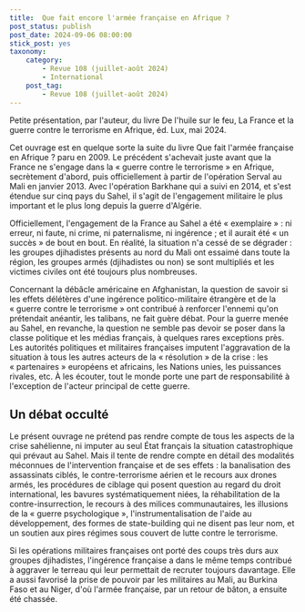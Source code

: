 ```yaml
---
title:  Que fait encore l'armée française en Afrique ?
post_status: publish
post_date: 2024-09-06 08:00:00
stick_post: yes
taxonomy:
    category:
        - Revue 108 (juillet-août 2024)
        - International
    post_tag:
        - Revue 108 (juillet-août 2024)
---
```




Petite présentation, par l'auteur, du livre De l'huile sur le feu, La France et la guerre contre le terrorisme en Afrique, éd. Lux, mai 2024.

Cet ouvrage est en quelque sorte la suite du livre Que fait l'armée française en Afrique ? paru en 2009. Le précédent s'achevait juste avant que la France ne s'engage dans la « guerre contre le terrorisme » en Afrique, secrètement d'abord, puis officiellement à partir de l'opération Serval au Mali en janvier 2013. Avec l'opération Barkhane qui a suivi en 2014, et s'est étendue sur cinq pays du Sahel, il s'agit de l'engagement militaire le plus important et le plus long depuis la guerre d'Algérie.

Officiellement, l'engagement de la France au Sahel a été « exemplaire » : ni erreur, ni faute, ni crime, ni paternalisme, ni ingérence ; et il aurait été « un succès » de bout en bout. En réalité, la situation n'a cessé de se dégrader : les groupes djihadistes présents au nord du Mali ont essaimé dans toute la région, les groupes armés (djihadistes ou non) se sont multipliés et les victimes civiles ont été toujours plus nombreuses.

Concernant la débâcle américaine en Afghanistan, la question de savoir si les effets délétères d'une ingérence politico-militaire étrangère et de la « guerre contre le terrorisme » ont contribué à renforcer l'ennemi qu'on prétendait anéantir, les talibans, ne fait guère débat. Pour la guerre menée au Sahel, en revanche, la question ne semble pas devoir se poser dans la classe politique et les médias français, à quelques rares exceptions près. Les autorités politiques et militaires françaises imputent l'aggravation de la situation à tous les autres acteurs de la « résolution » de la crise : les « partenaires » européens et africains, les Nations unies, les puissances rivales, etc. À les écouter, tout le monde porte une part de responsabilité à l'exception de l'acteur principal de cette guerre.

## Un débat occulté

Le présent ouvrage ne prétend pas rendre compte de tous les aspects de la crise sahélienne, ni imputer au seul État français la situation catastrophique qui prévaut au Sahel. Mais il tente de rendre compte en détail des modalités méconnues de l'intervention française et de ses effets : la banalisation des assassinats ciblés, le contre-terrorisme aérien et le recours aux drones armés, les procédures de ciblage qui posent question au regard du droit international, les bavures systématiquement niées, la réhabilitation de la contre-insurrection, le recours à des milices communautaires, les illusions de la « guerre psychologique », l'instrumentalisation de l'aide au développement, des formes de state-building qui ne disent pas leur nom, et un soutien aux pires régimes sous couvert de lutte contre le terrorisme.

Si les opérations militaires françaises ont porté des coups très durs aux groupes djihadistes, l'ingérence française a dans le même temps contribué à aggraver le terreau qui leur permettait de recruter toujours davantage. Elle a aussi favorisé la prise de pouvoir par les militaires au Mali, au Burkina Faso et au Niger, d'où l'armée française, par un retour de bâton, a ensuite été chassée.

